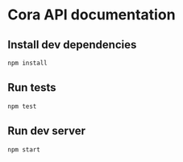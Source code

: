# Cora API documentation

## Install dev dependencies

`npm install`

## Run tests

`npm test`

## Run dev server

`npm start`
